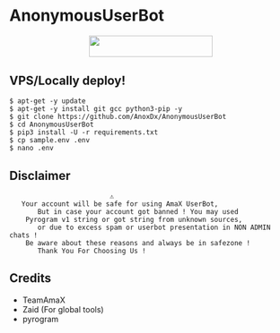 # AnonymousUserBot

<p align="center"><a href="https://dashboard.heroku.com/new?template=https://github.com/AnoxDx/AnonymousUserBot"> <img src="https://img.shields.io/badge/Deploy%20On%20Heroku-black?style=for-the-badge&logo=heroku" width="220" height="38.45"/></a></p>



## VPS/Locally deploy!
```console
$ apt-get -y update
$ apt-get -y install git gcc python3-pip -y
$ git clone https://github.com/AnoxDx/AnonymousUserBot
$ cd AnonymousUserBot
$ pip3 install -U -r requirements.txt
$ cp sample.env .env
$ nano .env
```


## Disclaimer 


```console
                         ⚠️
   Your account will be safe for using AmaX UserBot,
       But in case your account got banned ! You may used
    Pyrogram v1 string or got string from unknown sources,
       or due to excess spam or userbot presentation in NON ADMIN chats !
    Be aware about these reasons and always be in safezone !
       Thank You For Choosing Us !
```

## Credits 
- TeamAmaX
- Zaid (For global tools)
- pyrogram
